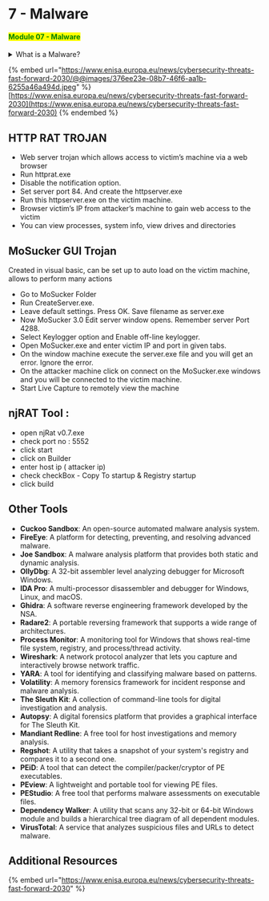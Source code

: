 # 7 - Malware

#### <mark style="color:green;">**Module 07 - Malware**</mark>

<details>

<summary>What is a Malware?</summary>

**Malware** is a broad term that stands for "malicious software." It refers to any software specifically created with the intent to cause harm to computer systems, networks, or users. Malware can take various forms and can cause a wide range of problems, including data theft, system damage, unauthorized access, and more. Some common types of malware include:

1. **Viruses:** Viruses attach themselves to legitimate programs and spread when these programs are executed. They can cause damage to files, steal data, or take control of a system.
2. **Worms:** Worms are self-replicating programs that can spread across networks or the internet without user interaction. They can cause network congestion and exploit vulnerabilities.
3. **Trojans:** Trojans, short for "Trojan Horses," are deceptive programs that appear benign but have malicious functions. They often trick users into executing them.
4. **Ransomware:** Ransomware encrypts a user's data and demands a ransom in exchange for the decryption key. It can lead to data loss or financial extortion.
5. **Spyware:** Spyware monitors a user's activities without their knowledge and collects information like passwords, browsing habits, and personal data, which can be sent to a third party.
6. **Adware:** Adware displays unwanted advertisements and can redirect web traffic to generate revenue for the malware creator.
7. **Rootkits:** Rootkits hide themselves within a system and provide unauthorized access to the attacker. They can be challenging to detect and remove.
8. **Keyloggers:** Keyloggers record keystrokes on a computer, potentially capturing sensitive information such as passwords and credit card numbers.
9. **Botnets:** Botnets are networks of compromised computers, or "bots," controlled by a central server. They are often used to perform large-scale coordinated attacks, such as Distributed Denial of Service (DDoS) attacks.
10. **Fileless Malware:** Fileless malware operates in memory, making it harder to detect as it doesn't leave traces on a computer's hard drive.

### **Static Analysis**

* _**Header Inspection**_: Examine the headers of the executable file. Common executable file formats include PE (Portable Executable) for Windows and ELF (Executable and Linkable Format) for Linux.
* _**Disassembly**_: Disassemble the binary code using a disassembler like IDA Pro, Ghidra, or Radare2. These tools can assist in navigating the assembly code and pinpointing the entry point.

### **Dynamic Analysis**

* _**Debugging**_: Utilize a debugger such as OllyDbg, WinDbg, or GDB to execute the executable in a controlled environment. Set breakpoints and step through the code until you reach the entry point.
* _**Monitoring Tools**_: Employ tools like Process Monitor (ProcMon) on Windows or strace on Linux to track system calls and determine when the executable is loaded and begins execution.

### **Strings and Signatures**

* _**String Analysis**_: Search for strings within the executable that may provide clues to the entry point. Some malware authors leave identifiable strings.
* _**Signature-Based Detection**_: Utilize antivirus or anti-malware tools with signature databases to recognize known malware and their respective entry points.

### **Code Emulation and Analysis**

* _**Sandboxing**_: Execute the executable in a controlled environment, commonly referred to as a sandbox, and observe its behavior. Analyze the resulting logs or outputs for indications of the entry point.

</details>

{% embed url="https://www.enisa.europa.eu/news/cybersecurity-threats-fast-forward-2030/@@images/376ee23e-08b7-46f6-aa1b-6255a46a494d.jpeg" %}
[https://www.enisa.europa.eu/news/cybersecurity-threats-fast-forward-2030](https://www.enisa.europa.eu/news/cybersecurity-threats-fast-forward-2030)
{% endembed %}

## HTTP RAT TROJAN&#x20;

* Web server trojan which allows access to victim’s machine via a web browser
* Run httprat.exe
* Disable the notification option.
* Set server port 84. And create the httpserver.exe
* Run this httpserver.exe on the victim machine.
* Browser victim’s IP from attacker’s machine to gain web access to the victim
* You can view processes, system info, view drives and directories

## MoSucker GUI Trojan

Created in visual basic, can be set up to auto load on the victim machine, allows to perform many actions

* Go to MoSucker Folder
* Run CreateServer.exe.
* Leave default settings. Press OK. Save filename as server.exe
* Now MoSucker 3.0 Edit server window opens. Remember server Port 4288.
* Select Keylogger option and Enable off-line keylogger.
* Open MoSucker.exe and enter victim IP and port in given tabs.
* On the window machine execute the server.exe file and you will get an error. Ignore the error.
* On the attacker machine click on connect on the MoSucker.exe windows and you will be connected to the victim machine.
* Start Live Capture to remotely view the machine

## njRAT Tool :

* open njRat v0.7.exe&#x20;
* check port no : 5552
* click start
* click on Builder
* enter host ip ( attacker ip)
* check checkBox - Copy To startup & Registry startup
* click build

## Other Tools

* **Cuckoo Sandbox**: An open-source automated malware analysis system.
* **FireEye**: A platform for detecting, preventing, and resolving advanced malware.
* **Joe Sandbox**: A malware analysis platform that provides both static and dynamic analysis.
* **OllyDbg**: A 32-bit assembler level analyzing debugger for Microsoft Windows.
* **IDA Pro**: A multi-processor disassembler and debugger for Windows, Linux, and macOS.
* **Ghidra**: A software reverse engineering framework developed by the NSA.
* **Radare2**: A portable reversing framework that supports a wide range of architectures.
* **Process Monitor**: A monitoring tool for Windows that shows real-time file system, registry, and process/thread activity.
* **Wireshark**: A network protocol analyzer that lets you capture and interactively browse network traffic.
* **YARA**: A tool for identifying and classifying malware based on patterns.
* **Volatility**: A memory forensics framework for incident response and malware analysis.
* **The Sleuth Kit**: A collection of command-line tools for digital investigation and analysis.
* **Autopsy**: A digital forensics platform that provides a graphical interface for The Sleuth Kit.
* **Mandiant Redline**: A free tool for host investigations and memory analysis.
* **Regshot**: A utility that takes a snapshot of your system's registry and compares it to a second one.
* **PEiD**: A tool that can detect the compiler/packer/cryptor of PE executables.
* **PEview**: A lightweight and portable tool for viewing PE files.
* **PEStudio**: A free tool that performs malware assessments on executable files.
* **Dependency Walker**: A utility that scans any 32-bit or 64-bit Windows module and builds a hierarchical tree diagram of all dependent modules.
* **VirusTotal**: A service that analyzes suspicious files and URLs to detect malware.

## Additional Resources

{% embed url="https://www.enisa.europa.eu/news/cybersecurity-threats-fast-forward-2030" %}
